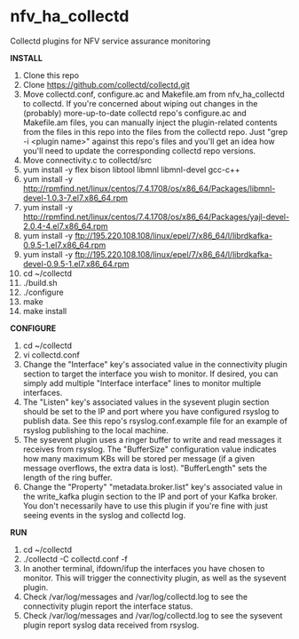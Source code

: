 # nfv_ha_collectd
Collectd plugins for NFV service assurance monitoring

**INSTALL**
1. Clone this repo
2. Clone https://github.com/collectd/collectd.git
3. Move collectd.conf, configure.ac and Makefile.am from nfv_ha_collectd to collectd.  If you're concerned about wiping out changes in the (probably) more-up-to-date collectd repo's configure.ac and Makefile.am files, you can manually inject the plugin-related contents from the files in this repo into the files from the collectd repo.  Just "grep -i &lt;plugin name&gt;" against this repo's files and you'll get an idea how you'll need to update the corresponding collectd repo versions.
4. Move connectivity.c to collectd/src
5. yum install -y flex bison libtool libmnl libmnl-devel gcc-c++
6. yum install -y http://rpmfind.net/linux/centos/7.4.1708/os/x86_64/Packages/libmnl-devel-1.0.3-7.el7.x86_64.rpm
7. yum install -y http://rpmfind.net/linux/centos/7.4.1708/os/x86_64/Packages/yajl-devel-2.0.4-4.el7.x86_64.rpm
8. yum install -y ftp://195.220.108.108/linux/epel/7/x86_64/l/librdkafka-0.9.5-1.el7.x86_64.rpm
9. yum install -y ftp://195.220.108.108/linux/epel/7/x86_64/l/librdkafka-devel-0.9.5-1.el7.x86_64.rpm
10. cd ~/collectd
11. ./build.sh
12. ./configure
13. make
14. make install

**CONFIGURE**
1. cd ~/collectd
2. vi collectd.conf
3. Change the "Interface" key's associated value in the connectivity plugin section to target the interface you wish to monitor.  If desired, you can simply add multiple "Interface interface" lines to monitor multiple interfaces.
4. The "Listen" key's associated values in the sysevent plugin section should be set to the IP and port where you have configured rsyslog to publish data.  See this repo's rsyslog.conf.example file for an example of rsyslog publishing to the local machine.
5. The sysevent plugin uses a ringer buffer to write and read messages it receives from rsyslog.  The "BufferSize" configuration value indicates how many maximum KBs will be stored per message (if a given message overflows, the extra data is lost).  "BufferLength" sets the length of the ring buffer.
6. Change the "Property" "metadata.broker.list" key's associated value in the write_kafka plugin section to the IP and port of your Kafka broker.  You don't necessarily have to use this plugin if you're fine with just seeing events in the syslog and collectd log.

**RUN**
1. cd ~/collectd
2. ./collectd -C collectd.conf -f
3. In another terminal, ifdown/ifup the interfaces you have chosen to monitor.  This will trigger the connectivity plugin, as well as the sysevent plugin.
4. Check /var/log/messages and /var/log/collectd.log to see the connectivity plugin report the interface status.
5. Check /var/log/messages and /var/log/collectd.log to see the sysevent plugin report syslog data received from rsyslog.
